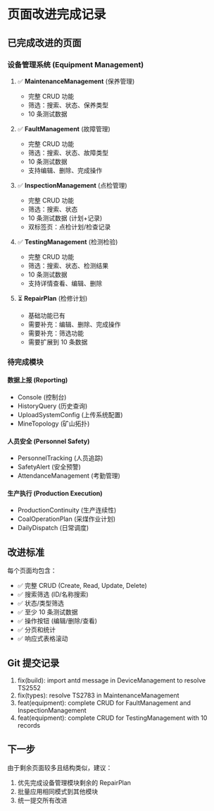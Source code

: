 # 页面改进完成记录

## 已完成改进的页面

### 设备管理系统 (Equipment Management)
1. ✅ **MaintenanceManagement** (保养管理)
   - 完整 CRUD 功能
   - 筛选：搜索、状态、保养类型
   - 10 条测试数据
   
2. ✅ **FaultManagement** (故障管理)
   - 完整 CRUD 功能
   - 筛选：搜索、状态、故障类型
   - 10 条测试数据
   - 支持编辑、删除、完成操作

3. ✅ **InspectionManagement** (点检管理)
   - 完整 CRUD 功能
   - 筛选：搜索、状态
   - 10 条测试数据 (计划+记录)
   - 双标签页：点检计划/检查记录

4. ✅ **TestingManagement** (检测检验)
   - 完整 CRUD 功能
   - 筛选：搜索、状态、检测结果
   - 10 条测试数据
   - 支持详情查看、编辑、删除

5. ⏳ **RepairPlan** (检修计划)
   - 基础功能已有
   - 需要补充：编辑、删除、完成操作
   - 需要补充：筛选功能
   - 需要扩展到 10 条数据

### 待完成模块

#### 数据上报 (Reporting)
- Console (控制台)
- HistoryQuery (历史查询)
- UploadSystemConfig (上传系统配置)
- MineTopology (矿山拓扑)

#### 人员安全 (Personnel Safety)
- PersonnelTracking (人员追踪)
- SafetyAlert (安全预警)
- AttendanceManagement (考勤管理)

#### 生产执行 (Production Execution)
- ProductionContinuity (生产连续性)
- CoalOperationPlan (采煤作业计划)
- DailyDispatch (日常调度)

## 改进标准

每个页面均包含：
- ✅ 完整 CRUD (Create, Read, Update, Delete)
- ✅ 搜索筛选 (ID/名称搜索)
- ✅ 状态/类型筛选
- ✅ 至少 10 条测试数据
- ✅ 操作按钮 (编辑/删除/查看)
- ✅ 分页和统计
- ✅ 响应式表格滚动

## Git 提交记录

1. fix(build): import antd message in DeviceManagement to resolve TS2552
2. fix(types): resolve TS2783 in MaintenanceManagement
3. feat(equipment): complete CRUD for FaultManagement and InspectionManagement
4. feat(equipment): complete CRUD for TestingManagement with 10 records

## 下一步

由于剩余页面较多且结构类似，建议：
1. 优先完成设备管理模块剩余的 RepairPlan
2. 批量应用相同模式到其他模块
3. 统一提交所有改进
